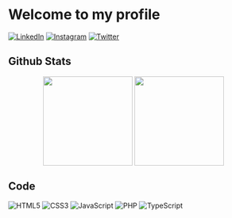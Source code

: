 # Welcome to my profile

[![LinkedIn](https://img.shields.io/badge/LinkedIn-0077B5?style=for-the-badge&logo=linkedin&logoColor=white)](https://www.linkedin.com/in/guilherme-perinotti/)
[![Instagram](https://img.shields.io/badge/Instagram-E4405F?style=for-the-badge&logo=instagram&logoColor=white)](https://www.instagram.com/eu.perinotti/)
[![Twitter](https://img.shields.io/badge/Twitter-1DA1F2?style=for-the-badge&logo=twitter&logoColor=white)](https://twitter.com/euperinotti)

## Github Stats

<p align="center">
<img height="180em" src="https://github-readme-stats.vercel.app/api?username=euperinotti&show_icons=true&theme=github_dark" align="center"/>
<img height="180em" src="https://github-readme-stats.vercel.app/api/top-langs/?username=euperinotti&layout=compact&theme=github_dark" align="center"/>
</p>

## Code

![HTML5](https://img.shields.io/badge/html5-%23E34F26.svg?style=for-the-badge&logo=html5&logoColor=white)
![CSS3](https://img.shields.io/badge/css3-%231572B6.svg?style=for-the-badge&logo=css3&logoColor=white)
![JavaScript](https://img.shields.io/badge/JavaScript-F7DF1E?style=for-the-badge&logo=javascript&logoColor=black)
![PHP](https://img.shields.io/badge/php-%23777BB4.svg?style=for-the-badge&logo=php&logoColor=white)
![TypeScript](https://img.shields.io/badge/typescript-%23007ACC.svg?style=for-the-badge&logo=typescript&logoColor=white)
